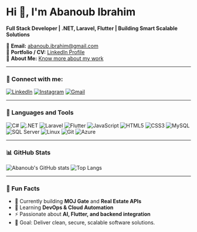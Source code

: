 # Hi 👋, I'm Abanoub Ibrahim  
**Full Stack Developer | .NET, Laravel, Flutter | Building Smart Scalable Solutions**

🔹 **Email:** [abanoub.ibrahim@gmail.com](mailto:abanoub.ibrahim@gmail.com)  
🔹 **Portfolio / CV:** [LinkedIn Profile](https://linkedin.com/in/abanoub-ibrahim)  
🔹 **About Me:** [Know more about my work](https://bit.ly/3L6UlzP)

---

### 🧩 Connect with me:
[![LinkedIn](https://img.shields.io/badge/LinkedIn-blue?logo=linkedin)](https://linkedin.com/in/abanoub-ibrahim)
[![Instagram](https://img.shields.io/badge/Instagram-%23E4405F.svg?logo=instagram&logoColor=white)](https://instagram.com/eng.abanoub.ibrahim)
[![Gmail](https://img.shields.io/badge/Gmail-D14836?logo=gmail&logoColor=white)](mailto:abanoub.ibrahim@gmail.com)

---

### 🧠 Languages and Tools
![C#](https://img.shields.io/badge/-C%23-239120?logo=c-sharp&logoColor=white)
![.NET](https://img.shields.io/badge/-.NET-512BD4?logo=dotnet&logoColor=white)
![Laravel](https://img.shields.io/badge/-Laravel-F55247?logo=laravel&logoColor=white)
![Flutter](https://img.shields.io/badge/-Flutter-02569B?logo=flutter&logoColor=white)
![JavaScript](https://img.shields.io/badge/-JavaScript-F7DF1E?logo=javascript&logoColor=black)
![HTML5](https://img.shields.io/badge/-HTML5-E34F26?logo=html5&logoColor=white)
![CSS3](https://img.shields.io/badge/-CSS3-1572B6?logo=css3&logoColor=white)
![MySQL](https://img.shields.io/badge/-MySQL-4479A1?logo=mysql&logoColor=white)
![SQL Server](https://img.shields.io/badge/-SQL%20Server-CC2927?logo=microsoftsqlserver&logoColor=white)
![Linux](https://img.shields.io/badge/-Linux-FCC624?logo=linux&logoColor=black)
![Git](https://img.shields.io/badge/-Git-F05032?logo=git&logoColor=white)
![Azure](https://img.shields.io/badge/-Azure-0078D7?logo=microsoftazure&logoColor=white)

---

### 📊 GitHub Stats
![Abanoub's GitHub stats](https://github-readme-stats.vercel.app/api?username=abanoubibrahim&show_icons=true&theme=tokyonight)
![Top Langs](https://github-readme-stats.vercel.app/api/top-langs/?username=abanoubibrahim&layout=compact&theme=tokyonight)

---

### 🧭 Fun Facts
- 🔭 Currently building **MOJ Gate** and **Real Estate APIs**  
- 🌱 Learning **DevOps & Cloud Automation**  
- ⚡ Passionate about **AI, Flutter, and backend integration**
- 🎯 Goal: Deliver clean, secure, scalable software solutions.
